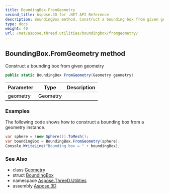 ```yaml
---
title: BoundingBox.FromGeometry
second_title: Aspose.3D for .NET API Reference
description: BoundingBox method. Construct a bounding box from given geometry
type: docs
weight: 40
url: /net/aspose.threed.utilities/boundingbox/fromgeometry/
---
```

## BoundingBox.FromGeometry method

Construct a bounding box from given geometry

```csharp
public static BoundingBox FromGeometry(Geometry geometry)
```

| Parameter | Type | Description |
| --- | --- | --- |
| geometry | Geometry |  |

### Examples

The following code shows how to construct a bounding box from a geometry instance.

```csharp
var sphere = (new Sphere()).ToMesh();
var boundingBox = BoundingBox.FromGeometry(sphere);
Console.WriteLine("Bounding box = " + boundingBox);
```

### See Also

* class [Geometry](../../../aspose.threed.entities/geometry/)
* struct [BoundingBox](../)
* namespace [Aspose.ThreeD.Utilities](../../../aspose.threed.utilities/)
* assembly [Aspose.3D](../../../)


